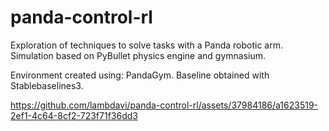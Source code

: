 # panda-control-rl
Exploration of techniques to solve tasks with a Panda robotic arm. Simulation based on PyBullet physics engine and gymnasium.

Environment created using: PandaGym.
Baseline obtained with Stablebaselines3.

https://github.com/lambdavi/panda-control-rl/assets/37984186/a1623519-2ef1-4c64-8cf2-723f71f36dd3

